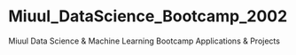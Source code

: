 # Miuul_DataScience_Bootcamp_2002
 Miuul Data Science & Machine Learning Bootcamp Applications & Projects
